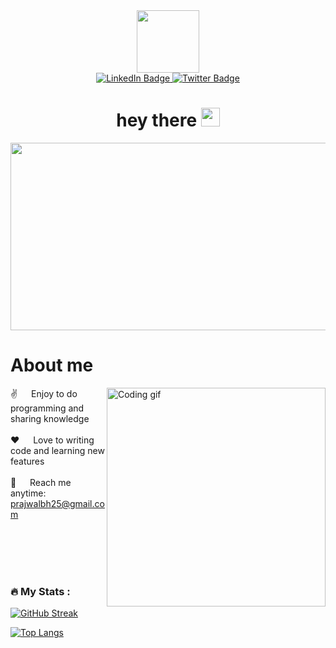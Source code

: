 <div id="header" align="center">
  <img src="https://media.giphy.com/media/M9gbBd9nbDrOTu1Mqx/giphy.gif" width="100"/>
</div>
<div id="badges" align = "center">
  <a href="https://www.linkedin.com/in/prajwal-bhandari-946382175/">
    <img src="https://img.shields.io/badge/LinkedIn-blue?style=for-the-badge&logo=linkedin&logoColor=white" alt="LinkedIn Badge"/>
  </a>

  <a href="https://twitter.com/prajwalbh25">
    <img src="https://img.shields.io/badge/Twitter-blue?style=for-the-badge&logo=twitter&logoColor=white" alt="Twitter Badge"/>
  </a><br>
<img src="https://komarev.com/ghpvc/?username=PJ-BN&style=flat-square&color=blue" alt=""/>
<br>
<h1>
  hey there
  <img src="https://media.giphy.com/media/hvRJCLFzcasrR4ia7z/giphy.gif" width="30px"/>
</h1>
<div align="center">
  <img src="https://media.giphy.com/media/dWesBcTLavkZuG35MI/giphy.gif" width="600" height="300"/>
</div>
</div>


# About me
 
<p>
 <img align="right" width="350" src="/assets/programmer.gif" alt="Coding gif" />
  
 ✌️ &emsp; Enjoy to do programming and sharing knowledge <br/><br/>
 ❤️ &emsp; Love to writing code and learning new features<br/><br/>
 📧 &emsp; Reach me anytime: prajwalbh25@gmail.com<br/><br/>

</p>

<br/>
<br/>
<br/>

### :fire: My Stats :

[![GitHub Streak](https://streak-stats.demolab.com/?user=PJ-BN)](https://git.io/streak-stats)



[![Top Langs](https://github-readme-stats.vercel.app/api/top-langs/?username=PJ-BN&layout=compact&theme=vision-friendly-dark)](https://github.com/anuraghazra/github-readme-stats)
